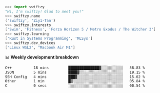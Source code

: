 ```python
>>> import swiftzy
"Hi, I'm swiftzy! Glad to meet you!"
>>> swiftzy.name
('swiftzy', 'Ziy1-Tan')
>>> swiftzy.interests
['Swim', 'Fitness', 'Forza Horizon 5 / Metro Exodus / The Witcher 3']
>>> swiftzy.learning
['Rust in Systems Programming', 'MLSys']
>>> swiftzy.dev_devices
["Linux WSL2", "Macbook Air M1"]
```
📊 **Weekly development breakdown**
<!--START_SECTION:waka-->

```txt
C++          18 mins         ██████████████▓░░░░░░░░░░   58.83 %
JSON         5 mins          ████▓░░░░░░░░░░░░░░░░░░░░   19.15 %
SSH Config   4 mins          ███▓░░░░░░░░░░░░░░░░░░░░░   15.02 %
Other        1 min           █▒░░░░░░░░░░░░░░░░░░░░░░░   05.84 %
C            0 secs          ░░░░░░░░░░░░░░░░░░░░░░░░░   00.54 %
```

<!--END_SECTION:waka-->
